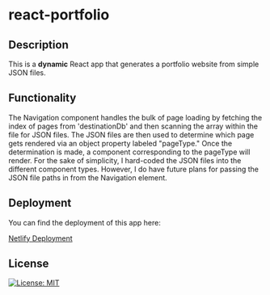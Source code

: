 # react-portfolio

## Description
This is a **dynamic** React app that generates a portfolio website from simple JSON files.  

## Functionality
The Navigation component handles the bulk of page loading by fetching the index of pages from 'destinationDb' and then scanning the array within the file for JSON files.  The JSON files are then used to determine which page gets rendered via an object property labeled "pageType."  Once the determination is made, a component corresponding to the pageType will render.  For the sake of simplicity, I hard-coded the JSON files into the different component types.  However, I do have future plans for passing the JSON file paths in from the Navigation element.  

## Deployment
You can find the deployment of this app here:

[Netlify Deployment](https://65e497a1d8f194a326a76881--keen-cocada-d4c873.netlify.app/)

## License
[![License: MIT](https://img.shields.io/badge/License-MIT-yellow.svg)](https://opensource.org/licenses/MIT)